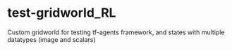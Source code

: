 # test-gridworld_RL
Custom gridworld for testing tf-agents framework, and  states with multiple datatypes (image and scalars)
